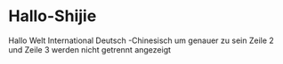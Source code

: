 # Hallo-Shijie
Hallo Welt International
Deutsch -Chinesisch um genauer zu sein
Zeile 2 und Zeile 3 werden nicht getrennt angezeigt
